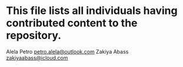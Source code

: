 # This file lists all individuals having contributed content to the repository.

Alela Petro <petro.alela@outlook.com>
Zakiya Abass <zakiyaabass@icloud.com>
